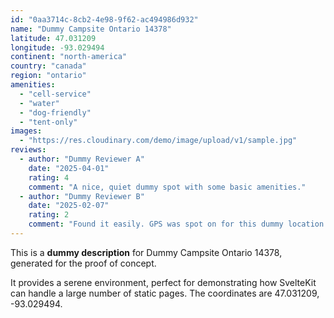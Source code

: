 ```yaml
---
id: "0aa3714c-8cb2-4e98-9f62-ac494986d932"
name: "Dummy Campsite Ontario 14378"
latitude: 47.031209
longitude: -93.029494
continent: "north-america"
country: "canada"
region: "ontario"
amenities:
  - "cell-service"
  - "water"
  - "dog-friendly"
  - "tent-only"
images:
  - "https://res.cloudinary.com/demo/image/upload/v1/sample.jpg"
reviews:
  - author: "Dummy Reviewer A"
    date: "2025-04-01"
    rating: 4
    comment: "A nice, quiet dummy spot with some basic amenities."
  - author: "Dummy Reviewer B"
    date: "2025-02-07"
    rating: 2
    comment: "Found it easily. GPS was spot on for this dummy location."
---
```


This is a **dummy description** for Dummy Campsite Ontario 14378, generated for the proof of concept.

It provides a serene environment, perfect for demonstrating how SvelteKit can handle a large number of static pages. The coordinates are 47.031209, -93.029494.
